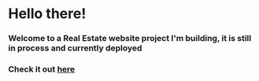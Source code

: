 # Hello there!

### Welcome to a Real Estate website project I'm building, it is still in process and currently deployed
### Check it out [here](realestateproject.imfast.io)
